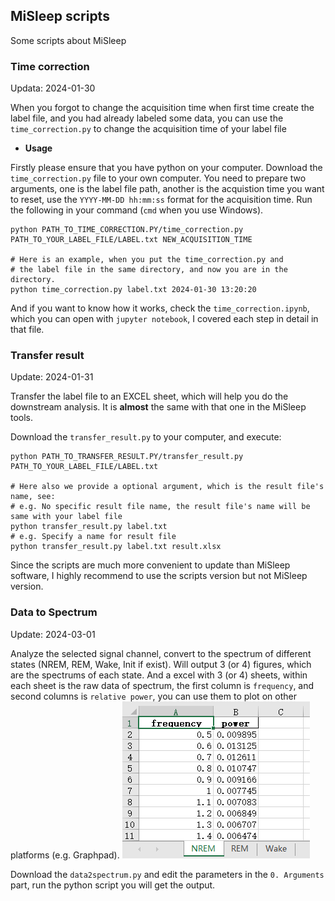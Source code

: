 ## MiSleep scripts

Some scripts about MiSleep

### Time correction
Updata: 2024-01-30

When you forgot to change the acquisition time when first time create the label file, and you had already labeled some data, you can use the `time_correction.py` to change the acquisition time of your label file

- **Usage**

Firstly please ensure that you have python on your computer.
Download the `time_correction.py` file to your own computer. You need to prepare two arguments, one is the label file path, another is the acquistion time you want to reset, use the `YYYY-MM-DD hh:mm:ss` format for the acquisition time.
Run the following in your command (`cmd` when you use Windows).

```shell
python PATH_TO_TIME_CORRECTION.PY/time_correction.py PATH_TO_YOUR_LABEL_FILE/LABEL.txt NEW_ACQUISITION_TIME

# Here is an example, when you put the time_correction.py and
# the label file in the same directory, and now you are in the directory.
python time_correction.py label.txt 2024-01-30 13:20:20
```

And if you want to know how it works, check the `time_correction.ipynb`, which you can open with `jupyter notebook`, I covered each step in detail in that file.

### Transfer result
Update: 2024-01-31

Transfer the label file to an EXCEL sheet, which will help you do the downstream analysis. It is **almost** the same 
with that one in the MiSleep tools.

Download the `transfer_result.py` to your computer, and execute:
```shell
python PATH_TO_TRANSFER_RESULT.PY/transfer_result.py PATH_TO_YOUR_LABEL_FILE/LABEL.txt

# Here also we provide a optional argument, which is the result file's name, see:
# e.g. No specific result file name, the result file's name will be same with your label file
python transfer_result.py label.txt
# e.g. Specify a name for result file
python transfer_result.py label.txt result.xlsx 
```

Since the scripts are much more convenient to update than MiSleep software, I highly recommend to use the 
scripts version but not MiSleep version.

### Data to Spectrum
Update: 2024-03-01

Analyze the selected signal channel, convert to the spectrum of different states (NREM, REM, Wake, Init if exist). Will output 3 (or 4) figures, which are the spectrums of each state.
And a excel with 3 (or 4) sheets, within each sheet is the raw data of spectrum, the first column is `frequency`, and second columns is `relative power`, you can use them to plot on other platforms (e.g. Graphpad). 
![output excel sheets](resources/data2spec_output.png)

Download the `data2spectrum.py` and edit the parameters in the `0. Arguments` part, run the python script you will get the output.
